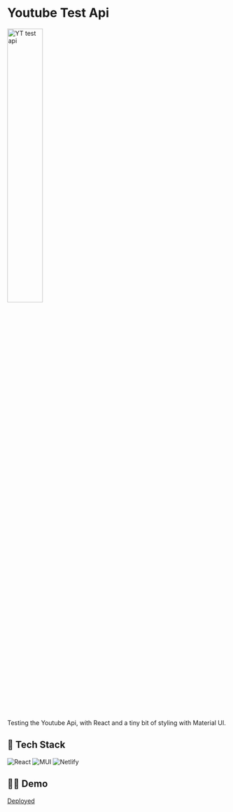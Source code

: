 # Youtube Test Api

<img src="https://res.cloudinary.com/mike88/image/upload/v1641471264/Youtube_Api_Test_rrfaxv.jpg" title="YT test api" alt="YT test api" width="40%"/>

Testing the Youtube Api, with React and a tiny bit of styling with Material UI.


## 🥞 Tech Stack

![React](https://img.shields.io/badge/react-%2320232a.svg?style=for-the-badge&logo=react&logoColor=%2361DAFB)
![MUI](https://img.shields.io/badge/MUI-%230081CB.svg?style=for-the-badge&logo=material-ui&logoColor=white)
![Netlify](https://img.shields.io/badge/netlify-%23000000.svg?style=for-the-badge&logo=netlify&logoColor=#00C7B7)




## 🚀🚀 Demo

<a href="https://gallant-jang-56ac23.netlify.app/">Deployed</a>
